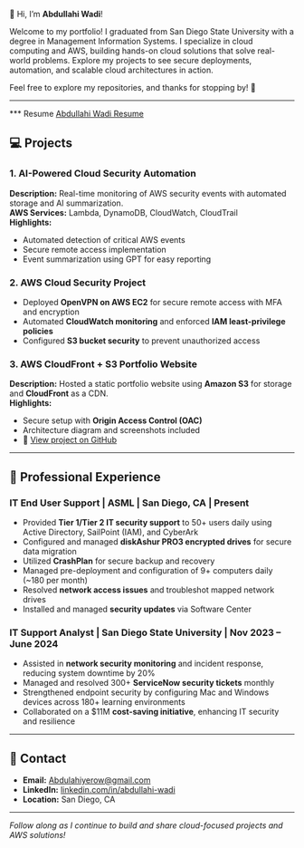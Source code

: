 👋 Hi, I’m **Abdullahi Wadi**!  

Welcome to my portfolio! I graduated from San Diego State University with a degree in Management Information Systems. I specialize in cloud computing and AWS, building hands-on cloud solutions that solve real-world problems. Explore my projects to see secure deployments, automation, and scalable cloud architectures in action.

Feel free to explore my repositories, and thanks for stopping by! 🚀  

---
*** Resume
[Abdullahi Wadi Resume](https://github.com/user-attachments/files/22202444/Abdullahi.Wadi.Resume.C.pdf)




## 💻 Projects

### 1. AI-Powered Cloud Security Automation
**Description:** Real-time monitoring of AWS security events with automated storage and AI summarization.  
**AWS Services:** Lambda, DynamoDB, CloudWatch, CloudTrail  
**Highlights:**  
- Automated detection of critical AWS events  
- Secure remote access implementation  
- Event summarization using GPT for easy reporting  

### 2. AWS Cloud Security Project
- Deployed **OpenVPN on AWS EC2** for secure remote access with MFA and encryption  
- Automated **CloudWatch monitoring** and enforced **IAM least-privilege policies**  
- Configured **S3 bucket security** to prevent unauthorized access  

### 3. AWS CloudFront + S3 Portfolio Website
**Description:** Hosted a static portfolio website using **Amazon S3** for storage and **CloudFront** as a CDN.  
**Highlights:**  
- Secure setup with **Origin Access Control (OAC)**  
- Architecture diagram and screenshots included  
- 🔗 [View project on GitHub](https://github.com/AbdullahiWadi2025/aws-cloudfront-s3-portfolio-site)  

---

## 💼 Professional Experience

### IT End User Support | ASML | San Diego, CA | Present
- Provided **Tier 1/Tier 2 IT security support** to 50+ users daily using Active Directory, SailPoint (IAM), and CyberArk  
- Configured and managed **diskAshur PRO3 encrypted drives** for secure data migration  
- Utilized **CrashPlan** for secure backup and recovery  
- Managed pre-deployment and configuration of 9+ computers daily (~180 per month)  
- Resolved **network access issues** and troubleshot mapped network drives  
- Installed and managed **security updates** via Software Center  

### IT Support Analyst | San Diego State University | Nov 2023 – June 2024
- Assisted in **network security monitoring** and incident response, reducing system downtime by 20%  
- Managed and resolved 300+ **ServiceNow security tickets** monthly  
- Strengthened endpoint security by configuring Mac and Windows devices across 180+ learning environments  
- Collaborated on a $11M **cost-saving initiative**, enhancing IT security and resilience  

---

## 📧 Contact
- **Email:** Abdulahiyerow@gmail.com  
- **LinkedIn:** [linkedin.com/in/abdullahi-wadi](https://linkedin.com/in/abdullahi-wadi)  
- **Location:** San Diego, CA  

---

*Follow along as I continue to build and share cloud-focused projects and AWS solutions!*
